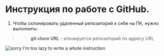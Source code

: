 # Инструкция по работе с GitHub.

1. Чтобы склонировать удаленный репозиторий к себе на ПК, нужно выполнить:  
>> **git clone URL** - клонируется репозиторий по адресу URL

![sorry I'm too lazy to write a whole instruction](https://trikky.ru/wp-content/blogs.dir/1/files/2020/02/07/maxresdefault-8.jpg)
